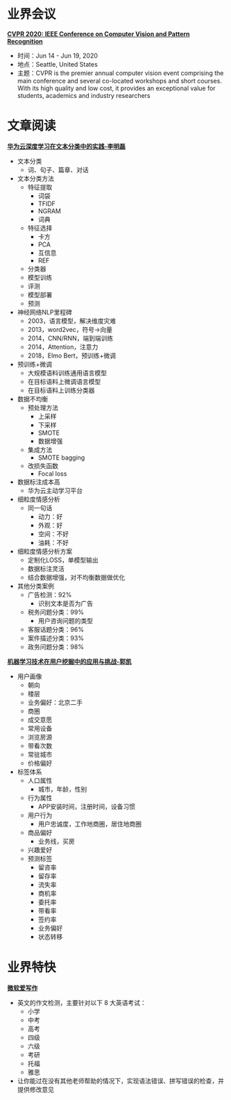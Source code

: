 # 业界会议

[**CVPR 2020: IEEE Conference on Computer Vision and Pattern Recognition**](http://cvpr2020.thecvf.com/)
* 时间：Jun 14 - Jun 19, 2020	
* 地点：Seattle, United States 	
* 主题：CVPR is the premier annual computer vision event comprising the main conference and several co-located workshops and short courses. With its high quality and low cost, it provides an exceptional value for students, academics and industry researchers


# 文章阅读

[**华为云深度学习在文本分类中的实践-李明磊**](https://ppt.infoq.cn/list/qconbj2019)
* 文本分类
   * 词、句子、篇章、对话
* 文本分类方法
   * 特征提取
      * 词袋
      * TFIDF
      * NGRAM
      * 词典
   * 特征选择
      * 卡方
      * PCA
      * 互信息
      * REF
   * 分类器
   * 模型训练
   * 评测
   * 模型部署
   * 预测
* 神经网络NLP里程碑
   * 2003，语言模型，解决维度灾难
   * 2013，word2vec，符号->向量
   * 2014，CNN/RNN，端到端训练
   * 2014，Attention，注意力
   * 2018，Elmo Bert，预训练+微调
* 预训练+微调
   * 大规模语料训练通用语言模型
   * 在目标语料上微调语言模型
   * 在目标语料上训练分类器
* 数据不均衡
   * 预处理方法
      * 上采样
      * 下采样
      * SMOTE
      * 数据增强
   * 集成方法
      * SMOTE bagging
   * 改损失函数
      * Focal loss
* 数据标注成本高
   * 华为云主动学习平台
* 细粒度情感分析
   * 同一句话
      * 动力：好
      * 外观：好
      * 空间：不好
      * 油耗：不好
* 细粒度情感分析方案
   * 定制化LOSS，单模型输出
   * 数据标注灵活
   * 结合数据增强，对不均衡数据做优化
* 其他分类案例
   * 广告检测：92%
      * 识别文本是否为广告
   * 税务问题分类：99%
      * 用户咨询问题的类型
   * 客服话题分类：96%
   * 案件描述分类：93%
   * 政务问题分类：98%


[**机器学习技术在用户挖掘中的应用与挑战-郭凯**](https://ppt.infoq.cn/list/qconbj2019)
* 用户画像
   * 朝向
   * 楼层
   * 业务偏好：北京二手
   * 商圈
   * 成交意愿
   * 常用设备
   * 浏览房源
   * 带看次数
   * 常驻城市
   * 价格偏好
* 标签体系
   * 人口属性
      * 城市，年龄，性别
   * 行为属性
      * APP安装时间，注册时间，设备习惯
   * 用户行为
      * 用户忠诚度，工作地商圈，居住地商圈
   * 商品偏好
      * 业务线，买房
   * 兴趣爱好
   * 预测标签
      * 留咨率
      * 留存率
      * 流失率
      * 商机率
      * 委托率
      * 带看率
      * 签约率
      * 业务偏好
      * 状态转移


# 业界特快

[**微软爱写作**](https://app.mtutor.engkoo.com/englishwriting/)
* 英文的作文检测，主要针对以下 8 大英语考试：
   * 小学
   * 中考
   * 高考
   * 四级
   * 六级
   * 考研
   * 托福
   * 雅思
* 让你能过在没有其他老师帮助的情况下，实现语法错误、拼写错误的检查，并提供修改意见

